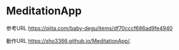 # MeditationApp

参考URL
https://qiita.com/baby-degu/items/df70cccf686ad9fe4940

動作URL
https://sho3366.github.io/MeditationApp/.
